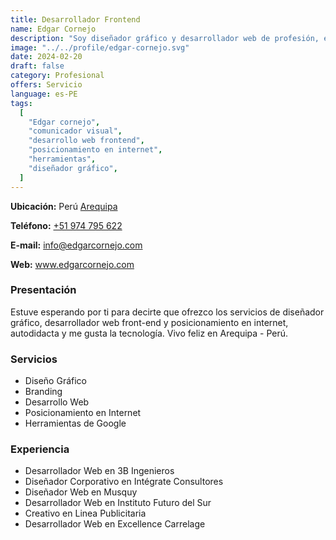 ```yaml
---
title: Desarrollador Frontend
name: Edgar Cornejo
description: "Soy diseñador gráfico y desarrollador web de profesión, eterno alumno online, humano digital, moderno y feliz."
image: "../../profile/edgar-cornejo.svg"
date: 2024-02-20
draft: false
category: Profesional
offers: Servicio
language: es-PE
tags:
  [
    "Edgar cornejo",
    "comunicador visual",
    "desarrollo web frontend",
    "posicionamiento en internet",
    "herramientas",
    "diseñador gráfico",
  ]
---
```


<div class="bg-gray-300 p-4 my-4 rounded">
  <p><b>Ubicación:</b> Perú <a href='https://goo.gl/maps/PGgz64rfsqz' title='Arequipa, Arequipa' target='_blank'>Arequipa</a></p>
  <p><b>Teléfono:</b> <a href="tel:+51974795622" title="+51974795622" target='_blank'>+51 974 795 622</a></p>
  <p><b>E-mail:</b> <a href="mailto:info@edgarcornejo.com" title="info@edgarcornejo.com" target='_blank'>info@edgarcornejo.com</a></p>
  <p><b>Web:</b> <a href='https://www.edgarcornejo.com' title='www.edgarcornejo.com' target='_blank'>www.edgarcornejo.com</a></p>
</div>

### Presentación

Estuve esperando por ti para decirte que ofrezco los servicios de diseñador gráfico, desarrollador web front-end y posicionamiento en internet, autodidacta y me gusta la tecnología. Vivo feliz en Arequipa - Perú.

### Servicios

- Diseño Gráfico
- Branding
- Desarrollo Web
- Posicionamiento en Internet
- Herramientas de Google

### Experiencia

- Desarrollador Web en 3B Ingenieros
- Diseñador Corporativo en Intégrate Consultores
- Diseñador Web en Musquy
- Desarrollador Web en Instituto Futuro del Sur
- Creativo en Linea Publicitaria
- Desarrollador Web en Excellence Carrelage
